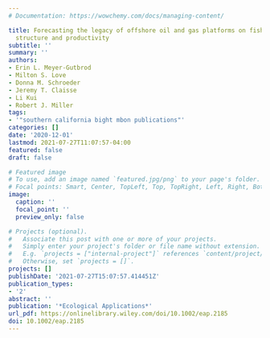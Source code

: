 ```yaml
---
# Documentation: https://wowchemy.com/docs/managing-content/

title: Forecasting the legacy of offshore oil and gas platforms on fish community
  structure and productivity
subtitle: ''
summary: ''
authors:
- Erin L. Meyer‐Gutbrod
- Milton S. Love
- Donna M. Schroeder
- Jeremy T. Claisse
- Li Kui
- Robert J. Miller
tags:
- '"southern california bight mbon publications"'
categories: []
date: '2020-12-01'
lastmod: 2021-07-27T11:07:57-04:00
featured: false
draft: false

# Featured image
# To use, add an image named `featured.jpg/png` to your page's folder.
# Focal points: Smart, Center, TopLeft, Top, TopRight, Left, Right, BottomLeft, Bottom, BottomRight.
image:
  caption: ''
  focal_point: ''
  preview_only: false

# Projects (optional).
#   Associate this post with one or more of your projects.
#   Simply enter your project's folder or file name without extension.
#   E.g. `projects = ["internal-project"]` references `content/project/deep-learning/index.md`.
#   Otherwise, set `projects = []`.
projects: []
publishDate: '2021-07-27T15:07:57.414451Z'
publication_types:
- '2'
abstract: ''
publication: '*Ecological Applications*'
url_pdf: https://onlinelibrary.wiley.com/doi/10.1002/eap.2185
doi: 10.1002/eap.2185
---
```

